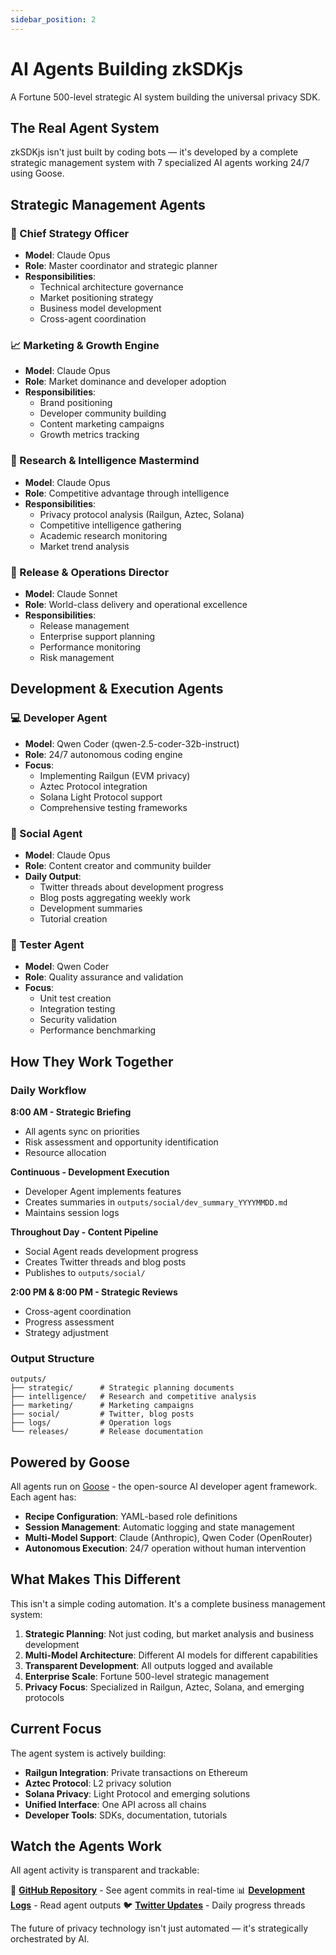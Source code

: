 ```yaml
---
sidebar_position: 2
---
```


# AI Agents Building zkSDKjs

A Fortune 500-level strategic AI system building the universal privacy SDK.

## The Real Agent System

zkSDKjs isn't just built by coding bots — it's developed by a complete strategic management system with 7 specialized AI agents working 24/7 using Goose.

## Strategic Management Agents

### 🎯 Chief Strategy Officer
- **Model**: Claude Opus
- **Role**: Master coordinator and strategic planner
- **Responsibilities**: 
  - Technical architecture governance
  - Market positioning strategy
  - Business model development
  - Cross-agent coordination

### 📈 Marketing & Growth Engine
- **Model**: Claude Opus
- **Role**: Market dominance and developer adoption
- **Responsibilities**:
  - Brand positioning
  - Developer community building
  - Content marketing campaigns
  - Growth metrics tracking

### 🧠 Research & Intelligence Mastermind
- **Model**: Claude Opus
- **Role**: Competitive advantage through intelligence
- **Responsibilities**:
  - Privacy protocol analysis (Railgun, Aztec, Solana)
  - Competitive intelligence gathering
  - Academic research monitoring
  - Market trend analysis

### 🚀 Release & Operations Director
- **Model**: Claude Sonnet
- **Role**: World-class delivery and operational excellence
- **Responsibilities**:
  - Release management
  - Enterprise support planning
  - Performance monitoring
  - Risk management

## Development & Execution Agents

### 💻 Developer Agent
- **Model**: Qwen Coder (qwen-2.5-coder-32b-instruct)
- **Role**: 24/7 autonomous coding engine
- **Focus**:
  - Implementing Railgun (EVM privacy)
  - Aztec Protocol integration
  - Solana Light Protocol support
  - Comprehensive testing frameworks

### 📱 Social Agent
- **Model**: Claude Opus
- **Role**: Content creator and community builder
- **Daily Output**:
  - Twitter threads about development progress
  - Blog posts aggregating weekly work
  - Development summaries
  - Tutorial creation

### 🧪 Tester Agent
- **Model**: Qwen Coder
- **Role**: Quality assurance and validation
- **Focus**:
  - Unit test creation
  - Integration testing
  - Security validation
  - Performance benchmarking

## How They Work Together

### Daily Workflow

**8:00 AM - Strategic Briefing**
- All agents sync on priorities
- Risk assessment and opportunity identification
- Resource allocation

**Continuous - Development Execution**
- Developer Agent implements features
- Creates summaries in `outputs/social/dev_summary_YYYYMMDD.md`
- Maintains session logs

**Throughout Day - Content Pipeline**
- Social Agent reads development progress
- Creates Twitter threads and blog posts
- Publishes to `outputs/social/`

**2:00 PM & 8:00 PM - Strategic Reviews**
- Cross-agent coordination
- Progress assessment
- Strategy adjustment

### Output Structure
```
outputs/
├── strategic/      # Strategic planning documents
├── intelligence/   # Research and competitive analysis
├── marketing/      # Marketing campaigns
├── social/         # Twitter, blog posts
├── logs/           # Operation logs
└── releases/       # Release documentation
```

## Powered by Goose

All agents run on [Goose](https://github.com/block/goose) - the open-source AI developer agent framework. Each agent has:

- **Recipe Configuration**: YAML-based role definitions
- **Session Management**: Automatic logging and state management
- **Multi-Model Support**: Claude (Anthropic), Qwen Coder (OpenRouter)
- **Autonomous Execution**: 24/7 operation without human intervention

## What Makes This Different

This isn't a simple coding automation. It's a complete business management system:

1. **Strategic Planning**: Not just coding, but market analysis and business development
2. **Multi-Model Architecture**: Different AI models for different capabilities
3. **Transparent Development**: All outputs logged and available
4. **Enterprise Scale**: Fortune 500-level strategic management
5. **Privacy Focus**: Specialized in Railgun, Aztec, Solana, and emerging protocols

## Current Focus

The agent system is actively building:
- **Railgun Integration**: Private transactions on Ethereum
- **Aztec Protocol**: L2 privacy solution
- **Solana Privacy**: Light Protocol and emerging solutions
- **Unified Interface**: One API across all chains
- **Developer Tools**: SDKs, documentation, tutorials

## Watch the Agents Work

All agent activity is transparent and trackable:

🔗 **[GitHub Repository](https://github.com/zksdkjs/agent)** - See agent commits in real-time
📊 **[Development Logs](https://github.com/zksdkjs/agent/tree/main/outputs)** - Read agent outputs
🐦 **[Twitter Updates](https://x.com/zksdk_dev)** - Daily progress threads

The future of privacy technology isn't just automated — it's strategically orchestrated by AI.